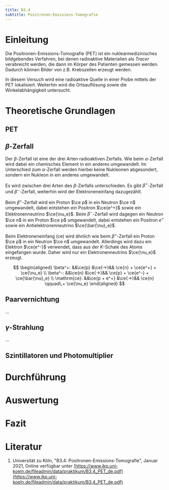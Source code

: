 ```yaml
---
title: B3.4
subtitle: Positronen-Emissions-Tomografie
---
```

# Einleitung

Die Positronen-Emissions-Tomografie (PET) ist ein nuklearmedizinisches bildgebendes Verfahren, bei denen radioaktive Materialien als *Tracer* verabreicht werden, die dann im Körper des Patienten gemessen werden. Dadurch können Bilder von z.B. Krebszellen erzeugt werden.

In diesem Versuch wird eine radioaktive Quelle in einer Probe mittels der PET lokalisiert. Weiterhin wird die Ortsauflösung sowie die Winkelabhängigkeit untersucht.

# Theoretische Grundlagen
## PET

## $\beta$-Zerfall
Der $\beta$-Zerfall ist eine der drei Arten radioaktiven Zerfalls. Wie beim $\alpha$-Zerfall wird dabei ein chemisches Element in ein anderes umgewandelt. Im Unterschied zum $\alpha$-Zerfall werden hierbei keine Nukleonen abgesondert, sondern ein Nukleon in ein anderes umgewandelt.

Es wird zwischen drei Arten des $\beta$-Zerfalls unterschieden. Es gibt $\beta^+$-Zerfall und $\beta^-$-Zerfall, weiterhin wird der Elektroneneinfang dazugezählt.

Beim $\beta^+$-Zerfall wird ein Proton $\ce p$ in ein Neutron $\ce n$ umgewandelt, dabei entstehen ein Positron $\ce{e^+}$ sowie ein Elektronenneutrino $\ce{\nu_e}$. Beim $\beta^-$-Zerfall wird dagegen ein Neutron $\ce n$ in ein Proton $\ce p$ umgewandelt, dabei entstehen ein Positron $e^+$ sowie ein Antielektronenneutrino $\ce{\bar{\nu}_e}$.

Beim Elektroneneinfang (ce) wird ähnlich wie beim $\beta^+$-Zerfall ein Proton $\ce p$ in ein Neutron $\ce n$ umgewandelt. Allerdings wird dazu ein Elektron $\ce{e^-}$ verwendet, dass aus der $K$-Schale des Atoms eingefangen wurde. Daher wird nur ein Elektronenneutrino $\ce{\nu_e}$ erzeugt.

$$
\begin{aligned}
	\beta^+: &&\ce{p} &\ce{->}&& \ce{n} + \ce{e^+} + \ce{\nu_e} \\
	\beta^-: &&\ce{n} &\ce{->}&& \ce{p} + \ce{e^-} + \ce{\bar{\nu}_e} \\
	\mathrm{ce}: &&\ce{p + e^+} &\ce{->}&& \ce{n} \qquad\,+ \ce{\nu_e}
\end{aligned}
$$

## Paarvernichtung
...

## $\gamma$-Strahlung
...

## Szintillatoren und Photomultiplier

# Durchführung

# Auswertung

# Fazit

# Literatur
1. Universität zu Köln, "B3.4: Positronen-Emissions-Tomografie", Januar 2021, Online verfügbar unter [https://www.ikp.uni-koeln.de/fileadmin/data/praktikum/B3.4_PET_de.pdf](https://www.ikp.uni-koeln.de/fileadmin/data/praktikum/B3.4_PET_de.pdf)
